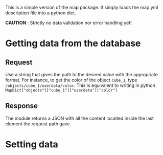 This is a simple version of the map package.
It simply loads the map.yml description file into a python dict.

__CAUTION__ : Strictly no data validation nor error handling yet!

# Getting data from the database

## Request

Use a string that gives the path to the desired value with the appropriate format. For instance, to get the color of the object `cube_1`, type `/objects/cube_1/userdata/color`.
This is equivalent to writing in python `MapDict["objects"]["cube_1"]["userdata"]["color"]`

## Response

The module returns a JSON with all the content localted inside the last element the request path gave.

# Setting data